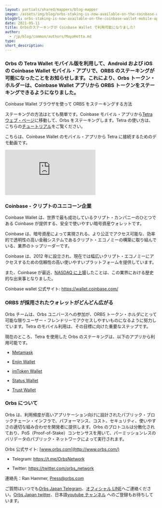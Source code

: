 ```yaml
---
layout: partials/shared/mappers/blog-mapper
image: /assets/img/blog/orbs-staking-is-now-available-on-the-coinbase-wallet-mobile-app/bg.jpeg
blogUrl: orbs-staking-is-now-available-on-the-coinbase-wallet-mobile-app-2
date: 2021-05-11
title: Orbsのステーキングが Coinbase Wallet で利用可能になりました!
author:
  - /jp/blog/common/authors/MayoHotta.md
type:
short_description:
---
```


### Orbs の Tetra Wallet モバイル版を利用して、Android および iOS の Coinbase Wallet モバイル・アプリで、ORBS のステーキングが可能になったことをお知らせします。これにより、Orbs トークン・ホルダーは、Coinbase Wallet アプリから ORBS トークンをステーキングできるようになりました。

Coinbase Wallet ブラウザを使って ORBS をステーキングする方法

ステーキングの方法はとても簡単です。Coinbase モバイル・アプリから[Tetra ウェブ・ページ](https://staking.orbs.network/)に移動して、Orbs をステーキングします。Tetra の使い方は、こちらの[チュートリアル](https://www.orbs.com/tetra-orbs-staking-wallet-tutorial/)をご覧ください。

こちらは、Coinbase Wallet のモバイル・アプリから Tetra に接続するためのデモ動画です。

<iframe src="https://www.youtube.com/embed/GS4_I2AJBkU" title="YouTube video player" frameborder="0" allow="accelerometer; autoplay; clipboard-write; encrypted-media; gyroscope; picture-in-picture" allowfullscreen></iframe>

### Coinbase - クリプトのユニコーン企業

Coinbase Wallet は、世界で最も成功しているクリプト・カンパニーのひとつである Coinbase が提供する、安全で使いやすい暗号資産ウォレットです。

Coinbase は、暗号資産によって実現される、より公正でアクセス可能な、効率的で透明性の高い金融システムであるクリプト・エコノミーの構築に取り組んでいる、業界のトップリーダーです。

Coinbase は、2012 年に設立され、現在では幅広いクリプト・エコノミーにアクセスするための信頼性の高い使いやすいプラットフォームを提供しています。

また、Coinbase が最近、[NASDAQ に上場](https://www.coindesk.com/coinbase-shares-crypto-exchange-stock-listing-nasdaq)したことは、この業界における歴史的な出来事となりました。

Coinbase wallet 公式サイト: <https://wallet.coinbase.com/>

### ORBS が採用されたウォレットがどんどん広がる

Orbs チームは、Orbs ユニバースへの参加が、ORBS トークン・ホルダにとって可能な限りユーザー・フレンドリーでアクセスしやすいものになるように努力しています。Tetra のモバイル利用は、その目標に向けた重要なステップです。

現在のところ、Tetra を使用した Orbs のステーキングは、以下のアプリから利用可能です。

- [Metamask](https://www.orbs.com/jp/orbs%e3%81%ae%e3%82%b9%e3%83%af%e3%83%83%e3%83%97%e3%81%a8%e3%82%b9%e3%83%86%e3%83%bc%e3%82%ad%e3%83%b3%e3%82%b0%e3%81%8c-metamask%e3%81%a7%e5%88%a9%e7%94%a8%e5%8f%af%e8%83%bd%e3%81%a8%e3%81%aa/)

- [Enjin Wallet](https://www.orbs.com/jp/orbs%E3%82%B9%E3%83%86%E3%83%BC%E3%82%AD%E3%83%B3%E3%82%B0%E3%83%BB%E3%82%A6%E3%82%A9%E3%83%AC%E3%83%83%E3%83%88tetra%E3%81%8C%E3%80%81%E3%83%A2%E3%83%90%E3%82%A4%E3%83%AB%E3%81%A7%E5%88%A9%E7%94%A8/?utm_source=rss&utm_medium=rss&utm_campaign=orbs%25e3%2582%25b9%25e3%2583%2586%25e3%2583%25bc%25e3%2582%25ad%25e3%2583%25b3%25e3%2582%25b0%25e3%2583%25bb%25e3%2582%25a6%25e3%2582%25a9%25e3%2583%25ac%25e3%2583%2583%25e3%2583%2588tetra%25e3%2581%258c%25e3%2580%2581%25e3%2583%25a2%25e3%2583%2590%25e3%2582%25a4%25e3%2583%25ab%25e3%2581%25a7%25e5%2588%25a9%25e7%2594%25a8)

- [imToken Wallet](https://www.orbs.com/orbs-tetra-staking-is-now-available-on-imtoken-wallet/)

- [Status Wallet](https://www.orbs.com/orbs-staking-is-now-available-on-the-status-wallet-mobile-app/)

- [Trust Wallet](https://www.orbs.com/jp/orbs%E3%81%AE%E3%82%B9%E3%83%86%E3%83%BC%E3%82%AD%E3%83%B3%E3%82%B0%E3%81%8Ctrust-wallet-%E3%81%A7%E5%88%A9%E7%94%A8%E5%8F%AF%E8%83%BD%E3%81%A8%E3%81%AA%E3%82%8A%E3%81%BE%E3%81%97%E3%81%9F%EF%BC%81/)

### Orbs について

Orbs は、利用頻度が高いアプリケーション向けに設計されたパブリック・ブロックチェーン・インフラで、パフォーマンス、コスト、セキュリティ、使いやすさの適切な組み合わせを開発者に提供します。Orbs のプロトコルは分散化されており、PoS（Proof-of-Stake）コンセンサスを用いて、パーミッションレスのバリデータのパブリック・ネットワークによって実行されます。

Orbs 公式サイト: [www.orbs.com](http://www.orbs.com/)

- Telegram: <https://t.me/OrbsNetwork>

- Twitter: <https://twitter.com/orbs_network>

連絡先：Ran Hammer, [Press@orbs.com](Press@orbs.com, "email")

<div class='line-separator'></div>

ご質問はいつでも[Orbs Japan Telegram](https://t.me/joinchat/G0HZhBQssmZ05v6sp_G6jg)、[オフィシャル LINE](https://line.me/R/ti/p/%40vrf9558a)へご連絡ください。[Orbs Japan twitter](https://twitter.com/JapanOrbs)、日本語[youtube チャンネル](https://www.youtube.com/channel/UCZePjhX4e6CuAe8v63Li9lg) へのご登録もお待ちしています。
